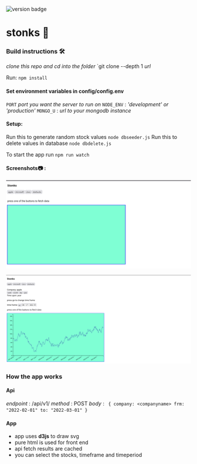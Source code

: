 ![version badge](https://img.shields.io/github/v/release/shree-c/stockapp?include_prereleases)
# stonks :rocket:
### Build instructions :hammer_and_wrench:
_clone this repo and cd into the folder_
`git clone --depth 1 *url*

Run:
`npm install`

#### Set environment variables in config/config.env
`PORT` _port you want the server to run on_
`NODE_ENV` : _'development' or 'production'_
`MONGO_U` : _url to your mongodb instance_

#### Setup:
Run this to generate random stock values
`node dbseeder.js`
Run this to delete values in database
`node dbdelete.js`

To start the app run
`npm run watch`


#### Screenshots:camera: :
![opening](readmeimages/opening.png)

![working](readmeimages/working.png)

### How the app works
#### Api
_endpoint_ : <url>/api/v1/
_method_ : POST
_body_ : ```
{
    company: <companyname>
    frm: "2022-02-01"
    to: "2022-03-01"
}```


#### App

- app uses **d3js** to draw svg
- pure html is used for front end
- api fetch results are cached
- you can select the stocks, timeframe and timeperiod

